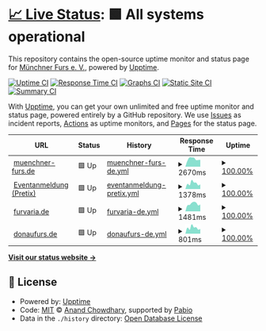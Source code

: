 # [📈 Live Status](https://status.muenchner-furs.de): <!--live status--> **🟩 All systems operational**

This repository contains the open-source uptime monitor and status page for [Münchner Furs e. V.](muenchner-furs.de), powered by [Upptime](https://github.com/upptime/upptime).

[![Uptime CI](https://github.com/muenchnerfurs/status-page/workflows/Uptime%20CI/badge.svg)](https://github.com/muenchnerfurs/status-page/actions?query=workflow%3A%22Uptime+CI%22)
[![Response Time CI](https://github.com/muenchnerfurs/status-page/workflows/Response%20Time%20CI/badge.svg)](https://github.com/muenchnerfurs/status-page/actions?query=workflow%3A%22Response+Time+CI%22)
[![Graphs CI](https://github.com/muenchnerfurs/status-page/workflows/Graphs%20CI/badge.svg)](https://github.com/muenchnerfurs/status-page/actions?query=workflow%3A%22Graphs+CI%22)
[![Static Site CI](https://github.com/muenchnerfurs/status-page/workflows/Static%20Site%20CI/badge.svg)](https://github.com/muenchnerfurs/status-page/actions?query=workflow%3A%22Static+Site+CI%22)
[![Summary CI](https://github.com/muenchnerfurs/status-page/workflows/Summary%20CI/badge.svg)](https://github.com/muenchnerfurs/status-page/actions?query=workflow%3A%22Summary+CI%22)

With [Upptime](https://upptime.js.org), you can get your own unlimited and free uptime monitor and status page, powered entirely by a GitHub repository. We use [Issues](https://github.com/muenchnerfurs/status-page/issues) as incident reports, [Actions](https://github.com/muenchnerfurs/status-page/actions) as uptime monitors, and [Pages](https://status.muenchner-furs.de) for the status page.

<!--start: status pages-->
<!-- This summary is generated by Upptime (https://github.com/upptime/upptime) -->
<!-- Do not edit this manually, your changes will be overwritten -->
<!-- prettier-ignore -->
| URL | Status | History | Response Time | Uptime |
| --- | ------ | ------- | ------------- | ------ |
| <img alt="" src="https://icons.duckduckgo.com/ip3/muenchner-furs.de.ico" height="13"> [muenchner-furs.de](https://muenchner-furs.de) | 🟩 Up | [muenchner-furs-de.yml](https://github.com/muenchnerfurs/status-page/commits/HEAD/history/muenchner-furs-de.yml) | <details><summary><img alt="Response time graph" src="./graphs/muenchner-furs-de/response-time-week.png" height="20"> 2670ms</summary><br><a href="https://status.muenchner-furs.de/history/muenchner-furs-de"><img alt="Response time 2532" src="https://img.shields.io/endpoint?url=https%3A%2F%2Fraw.githubusercontent.com%2Fmuenchnerfurs%2Fstatus-page%2FHEAD%2Fapi%2Fmuenchner-furs-de%2Fresponse-time.json"></a><br><a href="https://status.muenchner-furs.de/history/muenchner-furs-de"><img alt="24-hour response time 2409" src="https://img.shields.io/endpoint?url=https%3A%2F%2Fraw.githubusercontent.com%2Fmuenchnerfurs%2Fstatus-page%2FHEAD%2Fapi%2Fmuenchner-furs-de%2Fresponse-time-day.json"></a><br><a href="https://status.muenchner-furs.de/history/muenchner-furs-de"><img alt="7-day response time 2670" src="https://img.shields.io/endpoint?url=https%3A%2F%2Fraw.githubusercontent.com%2Fmuenchnerfurs%2Fstatus-page%2FHEAD%2Fapi%2Fmuenchner-furs-de%2Fresponse-time-week.json"></a><br><a href="https://status.muenchner-furs.de/history/muenchner-furs-de"><img alt="30-day response time 2609" src="https://img.shields.io/endpoint?url=https%3A%2F%2Fraw.githubusercontent.com%2Fmuenchnerfurs%2Fstatus-page%2FHEAD%2Fapi%2Fmuenchner-furs-de%2Fresponse-time-month.json"></a><br><a href="https://status.muenchner-furs.de/history/muenchner-furs-de"><img alt="1-year response time 2532" src="https://img.shields.io/endpoint?url=https%3A%2F%2Fraw.githubusercontent.com%2Fmuenchnerfurs%2Fstatus-page%2FHEAD%2Fapi%2Fmuenchner-furs-de%2Fresponse-time-year.json"></a></details> | <details><summary><a href="https://status.muenchner-furs.de/history/muenchner-furs-de">100.00%</a></summary><a href="https://status.muenchner-furs.de/history/muenchner-furs-de"><img alt="All-time uptime 99.68%" src="https://img.shields.io/endpoint?url=https%3A%2F%2Fraw.githubusercontent.com%2Fmuenchnerfurs%2Fstatus-page%2FHEAD%2Fapi%2Fmuenchner-furs-de%2Fuptime.json"></a><br><a href="https://status.muenchner-furs.de/history/muenchner-furs-de"><img alt="24-hour uptime 100.00%" src="https://img.shields.io/endpoint?url=https%3A%2F%2Fraw.githubusercontent.com%2Fmuenchnerfurs%2Fstatus-page%2FHEAD%2Fapi%2Fmuenchner-furs-de%2Fuptime-day.json"></a><br><a href="https://status.muenchner-furs.de/history/muenchner-furs-de"><img alt="7-day uptime 100.00%" src="https://img.shields.io/endpoint?url=https%3A%2F%2Fraw.githubusercontent.com%2Fmuenchnerfurs%2Fstatus-page%2FHEAD%2Fapi%2Fmuenchner-furs-de%2Fuptime-week.json"></a><br><a href="https://status.muenchner-furs.de/history/muenchner-furs-de"><img alt="30-day uptime 99.86%" src="https://img.shields.io/endpoint?url=https%3A%2F%2Fraw.githubusercontent.com%2Fmuenchnerfurs%2Fstatus-page%2FHEAD%2Fapi%2Fmuenchner-furs-de%2Fuptime-month.json"></a><br><a href="https://status.muenchner-furs.de/history/muenchner-furs-de"><img alt="1-year uptime 99.68%" src="https://img.shields.io/endpoint?url=https%3A%2F%2Fraw.githubusercontent.com%2Fmuenchnerfurs%2Fstatus-page%2FHEAD%2Fapi%2Fmuenchner-furs-de%2Fuptime-year.json"></a></details>
| <img alt="" src="https://icons.duckduckgo.com/ip3/reg.muenchner-furs.de.ico" height="13"> [Eventanmeldung (Pretix)](https://reg.muenchner-furs.de) | 🟩 Up | [eventanmeldung-pretix.yml](https://github.com/muenchnerfurs/status-page/commits/HEAD/history/eventanmeldung-pretix.yml) | <details><summary><img alt="Response time graph" src="./graphs/eventanmeldung-pretix/response-time-week.png" height="20"> 1378ms</summary><br><a href="https://status.muenchner-furs.de/history/eventanmeldung-pretix"><img alt="Response time 1471" src="https://img.shields.io/endpoint?url=https%3A%2F%2Fraw.githubusercontent.com%2Fmuenchnerfurs%2Fstatus-page%2FHEAD%2Fapi%2Feventanmeldung-pretix%2Fresponse-time.json"></a><br><a href="https://status.muenchner-furs.de/history/eventanmeldung-pretix"><img alt="24-hour response time 1116" src="https://img.shields.io/endpoint?url=https%3A%2F%2Fraw.githubusercontent.com%2Fmuenchnerfurs%2Fstatus-page%2FHEAD%2Fapi%2Feventanmeldung-pretix%2Fresponse-time-day.json"></a><br><a href="https://status.muenchner-furs.de/history/eventanmeldung-pretix"><img alt="7-day response time 1378" src="https://img.shields.io/endpoint?url=https%3A%2F%2Fraw.githubusercontent.com%2Fmuenchnerfurs%2Fstatus-page%2FHEAD%2Fapi%2Feventanmeldung-pretix%2Fresponse-time-week.json"></a><br><a href="https://status.muenchner-furs.de/history/eventanmeldung-pretix"><img alt="30-day response time 1394" src="https://img.shields.io/endpoint?url=https%3A%2F%2Fraw.githubusercontent.com%2Fmuenchnerfurs%2Fstatus-page%2FHEAD%2Fapi%2Feventanmeldung-pretix%2Fresponse-time-month.json"></a><br><a href="https://status.muenchner-furs.de/history/eventanmeldung-pretix"><img alt="1-year response time 1471" src="https://img.shields.io/endpoint?url=https%3A%2F%2Fraw.githubusercontent.com%2Fmuenchnerfurs%2Fstatus-page%2FHEAD%2Fapi%2Feventanmeldung-pretix%2Fresponse-time-year.json"></a></details> | <details><summary><a href="https://status.muenchner-furs.de/history/eventanmeldung-pretix">100.00%</a></summary><a href="https://status.muenchner-furs.de/history/eventanmeldung-pretix"><img alt="All-time uptime 99.61%" src="https://img.shields.io/endpoint?url=https%3A%2F%2Fraw.githubusercontent.com%2Fmuenchnerfurs%2Fstatus-page%2FHEAD%2Fapi%2Feventanmeldung-pretix%2Fuptime.json"></a><br><a href="https://status.muenchner-furs.de/history/eventanmeldung-pretix"><img alt="24-hour uptime 100.00%" src="https://img.shields.io/endpoint?url=https%3A%2F%2Fraw.githubusercontent.com%2Fmuenchnerfurs%2Fstatus-page%2FHEAD%2Fapi%2Feventanmeldung-pretix%2Fuptime-day.json"></a><br><a href="https://status.muenchner-furs.de/history/eventanmeldung-pretix"><img alt="7-day uptime 100.00%" src="https://img.shields.io/endpoint?url=https%3A%2F%2Fraw.githubusercontent.com%2Fmuenchnerfurs%2Fstatus-page%2FHEAD%2Fapi%2Feventanmeldung-pretix%2Fuptime-week.json"></a><br><a href="https://status.muenchner-furs.de/history/eventanmeldung-pretix"><img alt="30-day uptime 99.97%" src="https://img.shields.io/endpoint?url=https%3A%2F%2Fraw.githubusercontent.com%2Fmuenchnerfurs%2Fstatus-page%2FHEAD%2Fapi%2Feventanmeldung-pretix%2Fuptime-month.json"></a><br><a href="https://status.muenchner-furs.de/history/eventanmeldung-pretix"><img alt="1-year uptime 99.61%" src="https://img.shields.io/endpoint?url=https%3A%2F%2Fraw.githubusercontent.com%2Fmuenchnerfurs%2Fstatus-page%2FHEAD%2Fapi%2Feventanmeldung-pretix%2Fuptime-year.json"></a></details>
| <img alt="" src="https://icons.duckduckgo.com/ip3/furvaria.de.ico" height="13"> [furvaria.de](https://furvaria.de) | 🟩 Up | [furvaria-de.yml](https://github.com/muenchnerfurs/status-page/commits/HEAD/history/furvaria-de.yml) | <details><summary><img alt="Response time graph" src="./graphs/furvaria-de/response-time-week.png" height="20"> 1481ms</summary><br><a href="https://status.muenchner-furs.de/history/furvaria-de"><img alt="Response time 1512" src="https://img.shields.io/endpoint?url=https%3A%2F%2Fraw.githubusercontent.com%2Fmuenchnerfurs%2Fstatus-page%2FHEAD%2Fapi%2Ffurvaria-de%2Fresponse-time.json"></a><br><a href="https://status.muenchner-furs.de/history/furvaria-de"><img alt="24-hour response time 1346" src="https://img.shields.io/endpoint?url=https%3A%2F%2Fraw.githubusercontent.com%2Fmuenchnerfurs%2Fstatus-page%2FHEAD%2Fapi%2Ffurvaria-de%2Fresponse-time-day.json"></a><br><a href="https://status.muenchner-furs.de/history/furvaria-de"><img alt="7-day response time 1481" src="https://img.shields.io/endpoint?url=https%3A%2F%2Fraw.githubusercontent.com%2Fmuenchnerfurs%2Fstatus-page%2FHEAD%2Fapi%2Ffurvaria-de%2Fresponse-time-week.json"></a><br><a href="https://status.muenchner-furs.de/history/furvaria-de"><img alt="30-day response time 1450" src="https://img.shields.io/endpoint?url=https%3A%2F%2Fraw.githubusercontent.com%2Fmuenchnerfurs%2Fstatus-page%2FHEAD%2Fapi%2Ffurvaria-de%2Fresponse-time-month.json"></a><br><a href="https://status.muenchner-furs.de/history/furvaria-de"><img alt="1-year response time 1512" src="https://img.shields.io/endpoint?url=https%3A%2F%2Fraw.githubusercontent.com%2Fmuenchnerfurs%2Fstatus-page%2FHEAD%2Fapi%2Ffurvaria-de%2Fresponse-time-year.json"></a></details> | <details><summary><a href="https://status.muenchner-furs.de/history/furvaria-de">100.00%</a></summary><a href="https://status.muenchner-furs.de/history/furvaria-de"><img alt="All-time uptime 84.05%" src="https://img.shields.io/endpoint?url=https%3A%2F%2Fraw.githubusercontent.com%2Fmuenchnerfurs%2Fstatus-page%2FHEAD%2Fapi%2Ffurvaria-de%2Fuptime.json"></a><br><a href="https://status.muenchner-furs.de/history/furvaria-de"><img alt="24-hour uptime 100.00%" src="https://img.shields.io/endpoint?url=https%3A%2F%2Fraw.githubusercontent.com%2Fmuenchnerfurs%2Fstatus-page%2FHEAD%2Fapi%2Ffurvaria-de%2Fuptime-day.json"></a><br><a href="https://status.muenchner-furs.de/history/furvaria-de"><img alt="7-day uptime 100.00%" src="https://img.shields.io/endpoint?url=https%3A%2F%2Fraw.githubusercontent.com%2Fmuenchnerfurs%2Fstatus-page%2FHEAD%2Fapi%2Ffurvaria-de%2Fuptime-week.json"></a><br><a href="https://status.muenchner-furs.de/history/furvaria-de"><img alt="30-day uptime 99.91%" src="https://img.shields.io/endpoint?url=https%3A%2F%2Fraw.githubusercontent.com%2Fmuenchnerfurs%2Fstatus-page%2FHEAD%2Fapi%2Ffurvaria-de%2Fuptime-month.json"></a><br><a href="https://status.muenchner-furs.de/history/furvaria-de"><img alt="1-year uptime 84.05%" src="https://img.shields.io/endpoint?url=https%3A%2F%2Fraw.githubusercontent.com%2Fmuenchnerfurs%2Fstatus-page%2FHEAD%2Fapi%2Ffurvaria-de%2Fuptime-year.json"></a></details>
| <img alt="" src="https://icons.duckduckgo.com/ip3/donaufurs.de.ico" height="13"> [donaufurs.de](https://donaufurs.de) | 🟩 Up | [donaufurs-de.yml](https://github.com/muenchnerfurs/status-page/commits/HEAD/history/donaufurs-de.yml) | <details><summary><img alt="Response time graph" src="./graphs/donaufurs-de/response-time-week.png" height="20"> 801ms</summary><br><a href="https://status.muenchner-furs.de/history/donaufurs-de"><img alt="Response time 1061" src="https://img.shields.io/endpoint?url=https%3A%2F%2Fraw.githubusercontent.com%2Fmuenchnerfurs%2Fstatus-page%2FHEAD%2Fapi%2Fdonaufurs-de%2Fresponse-time.json"></a><br><a href="https://status.muenchner-furs.de/history/donaufurs-de"><img alt="24-hour response time 639" src="https://img.shields.io/endpoint?url=https%3A%2F%2Fraw.githubusercontent.com%2Fmuenchnerfurs%2Fstatus-page%2FHEAD%2Fapi%2Fdonaufurs-de%2Fresponse-time-day.json"></a><br><a href="https://status.muenchner-furs.de/history/donaufurs-de"><img alt="7-day response time 801" src="https://img.shields.io/endpoint?url=https%3A%2F%2Fraw.githubusercontent.com%2Fmuenchnerfurs%2Fstatus-page%2FHEAD%2Fapi%2Fdonaufurs-de%2Fresponse-time-week.json"></a><br><a href="https://status.muenchner-furs.de/history/donaufurs-de"><img alt="30-day response time 1401" src="https://img.shields.io/endpoint?url=https%3A%2F%2Fraw.githubusercontent.com%2Fmuenchnerfurs%2Fstatus-page%2FHEAD%2Fapi%2Fdonaufurs-de%2Fresponse-time-month.json"></a><br><a href="https://status.muenchner-furs.de/history/donaufurs-de"><img alt="1-year response time 1061" src="https://img.shields.io/endpoint?url=https%3A%2F%2Fraw.githubusercontent.com%2Fmuenchnerfurs%2Fstatus-page%2FHEAD%2Fapi%2Fdonaufurs-de%2Fresponse-time-year.json"></a></details> | <details><summary><a href="https://status.muenchner-furs.de/history/donaufurs-de">100.00%</a></summary><a href="https://status.muenchner-furs.de/history/donaufurs-de"><img alt="All-time uptime 99.64%" src="https://img.shields.io/endpoint?url=https%3A%2F%2Fraw.githubusercontent.com%2Fmuenchnerfurs%2Fstatus-page%2FHEAD%2Fapi%2Fdonaufurs-de%2Fuptime.json"></a><br><a href="https://status.muenchner-furs.de/history/donaufurs-de"><img alt="24-hour uptime 100.00%" src="https://img.shields.io/endpoint?url=https%3A%2F%2Fraw.githubusercontent.com%2Fmuenchnerfurs%2Fstatus-page%2FHEAD%2Fapi%2Fdonaufurs-de%2Fuptime-day.json"></a><br><a href="https://status.muenchner-furs.de/history/donaufurs-de"><img alt="7-day uptime 100.00%" src="https://img.shields.io/endpoint?url=https%3A%2F%2Fraw.githubusercontent.com%2Fmuenchnerfurs%2Fstatus-page%2FHEAD%2Fapi%2Fdonaufurs-de%2Fuptime-week.json"></a><br><a href="https://status.muenchner-furs.de/history/donaufurs-de"><img alt="30-day uptime 99.99%" src="https://img.shields.io/endpoint?url=https%3A%2F%2Fraw.githubusercontent.com%2Fmuenchnerfurs%2Fstatus-page%2FHEAD%2Fapi%2Fdonaufurs-de%2Fuptime-month.json"></a><br><a href="https://status.muenchner-furs.de/history/donaufurs-de"><img alt="1-year uptime 99.64%" src="https://img.shields.io/endpoint?url=https%3A%2F%2Fraw.githubusercontent.com%2Fmuenchnerfurs%2Fstatus-page%2FHEAD%2Fapi%2Fdonaufurs-de%2Fuptime-year.json"></a></details>

<!--end: status pages-->

[**Visit our status website →**](https://status.muenchner-furs.de)

## 📄 License

- Powered by: [Upptime](https://github.com/upptime/upptime)
- Code: [MIT](./LICENSE) © [Anand Chowdhary](https://anandchowdhary.com), supported by [Pabio](https://pabio.com)
- Data in the `./history` directory: [Open Database License](https://opendatacommons.org/licenses/odbl/1-0/)
